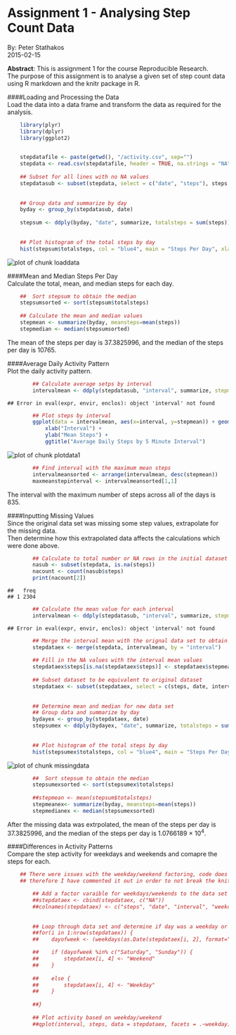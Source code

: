 Assignment 1 - Analysing Step Count Data
========================================

By: Peter Stathakos  
2015-02-15

**Abstract**: This is assignment 1 for the course Reproducible Research.  
The purpose of this assignment is to analyse a given set of step count data using R markdown and the knitr package in R.  


####Loading and Processing the Data  
Load the data into a data frame and transform the data as required for the analysis.  

```r
    library(plyr)
    library(dplyr)
    library(ggplot2)
    

    stepdatafile <- paste(getwd(), "/activity.csv", sep="")
    stepdata <- read.csv(stepdatafile, header = TRUE, na.strings = "NA")
    
    ## Subset for all lines with no NA values
    stepdatasub <- subset(stepdata, select = c("date", "steps"), steps != "NA")
    
    
    ## Group data and summarize by day
    byday <- group_by(stepdatasub, date)
    
    stepsum <- ddply(byday, "date", summarize, totalsteps = sum(steps))
          
  
    ## Plot histogram of the total steps by day
    hist(stepsum$totalsteps, col = "blue4", main = "Steps Per Day", xlab = "Total Steps")
```

![plot of chunk loaddata](figure/loaddata-1.png) 



####Mean and Median Steps Per Day  
Calculate the total, mean, and median steps for each day.  

```r
    ##  Sort stepsum to obtain the median
    stepsumsorted <- sort(stepsum$totalsteps)
    
    ## Calculate the mean and median values
    stepmean <- summarize(byday, meansteps=mean(steps))
    stepmedian <- median(stepsumsorted)
```
The mean of the steps per day is 37.3825996, and the median of the steps per day is 10765.  



####Average Daily Activity Pattern  
Plot the daily activity pattern.  

```r
        ## Calculate average setps by interval
        intervalmean <- ddply(stepdatasub, "interval", summarize, stepmean = mean(steps))
```

```
## Error in eval(expr, envir, enclos): object 'interval' not found
```

```r
        ## Plot steps by interval
        ggplot(data = intervalmean, aes(x=interval, y=stepmean)) + geom_point() +
            xlab("Interval") +
            ylab("Mean Steps") +
            ggtitle("Average Daily Steps by 5 Minute Interval")
```

![plot of chunk plotdata1](figure/plotdata1-1.png) 

```r
        ## Find interval with the maximum mean steps
        intervalmeansorted <- arrange(intervalmean, desc(stepmean))
        maxmeanstepinterval <- intervalmeansorted[1,1]
```
The interval with the maximum number of steps across all of the days is 835.



####Inputting Missing Values  
Since the original data set was missing some step values, extrapolate for the missing data.    
Then determine how this extrapolated data affects the calculations which were done above.  

```r
        ## Calculate to total number or NA rows in the initial dataset
        nasub <- subset(stepdata, is.na(steps))
        nacount <- count(nasub$steps)
        print(nacount[2])
```

```
##   freq
## 1 2304
```

```r
        ## Calculate the mean value for each interval
        intervalmean <- ddply(stepdatasub, "interval", summarize, stepmean = mean(steps))
```

```
## Error in eval(expr, envir, enclos): object 'interval' not found
```

```r
        ## Merge the interval mean with the orignal data set to obtain the mean values by interval
        stepdataex <- merge(stepdata, intervalmean, by = "interval")
    
        ## Fill in the NA values with the interval mean values
        stepdataex$steps[is.na(stepdataex$steps)] <- stepdataex$stepmean[is.na(stepdataex$steps)]
    
        ## Subset dataset to be equivalent to original dataset
        stepdataex <- subset(stepdataex, select = c(steps, date, interval))
        
    
        ## Determine mean and median for new data set
        ## Group data and summarize by day
        bydayex <- group_by(stepdataex, date)
        stepsumex <- ddply(bydayex, "date", summarize, totalsteps = sum(steps))
        
        
        ## Plot histogram of the total steps by day
        hist(stepsumex$totalsteps, col = "blue4", main = "Steps Per Day", xlab = "Total Steps")
```

![plot of chunk missingdata](figure/missingdata-1.png) 

```r
        ##  Sort stepsum to obtain the median
        stepsumexsorted <- sort(stepsumex$totalsteps)
        
        ##stepmean <- mean(stepsum$totalsteps)
        stepmeanex<- summarize(byday, meansteps=mean(steps))
        stepmedianex <- median(stepsumexsorted)
```
After the missing data was extrpolated, the mean of the steps per day is 37.3825996, and the median of the steps per day is 1.0766189 &times; 10<sup>4</sup>.  



####Differences in Activity Patterns  
Compare the step activity for weekdays and weekends and comapre the steps for each.  

```r
    ## There were issues with the weekday/weekend factoring, code does not completely work
    ## therefore I have commented it out in order to not break the knit2html() funtion

        ## Add a factor varaible for weekdays/weekends to the data set
        ##stepdataex <- cbind(stepdataex, c("NA"))
        ##colnames(stepdataex) <- c("steps", "date", "interval", "weekday")
    
    
        ## Loop through data set and determine if day was a weekday or not
        ##for(i in 1:nrow(stepdataex)) {
        ##    dayofweek <- (weekdays(as.Date(stepdataex[i, 2], format="%Y-%m-%d")))

        ##    if (dayofweek %in% c("Saturday", "Sunday")) {
        ##        stepdataex[i, 4] <- "Weekend"
        ##    }
            
        ##    else {
        ##        stepdataex[i, 4] <- "Weekday"
        ##    }
            
        ##}
    
        ## Plot activity based on weekday/weekend
        ##qplot(interval, steps, data = stepdataex, facets = .~weekday)
```


